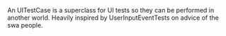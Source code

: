 An UITestCase is a superclass for UI tests so they can be performed in another world.
Heavily inspired by UserInputEventTests on advice of the swa people.